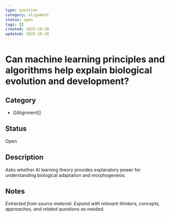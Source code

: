 ```yaml
---
type: question
category: alignment
status: open
tags: []
created: 2025-10-20
updated: 2025-10-20
---
```


# Can machine learning principles and algorithms help explain biological evolution and development?

## Category

- [[Alignment]]

## Status

Open

## Description

Asks whether AI learning theory provides explanatory power for understanding biological adaptation and morphogenesis.

## Notes

*Extracted from source material. Expand with relevant thinkers, concepts, approaches, and related questions as needed.*
